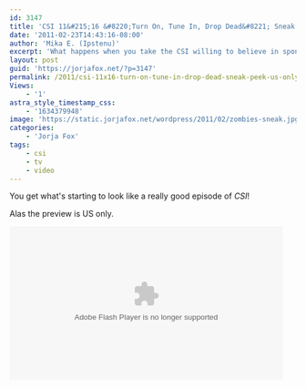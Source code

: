 ```yaml
---
id: 3147
title: 'CSI 11&#215;16 &#8220;Turn On, Tune In, Drop Dead&#8221; Sneak Peek (US Only)'
date: '2011-02-23T14:43:16-08:00'
author: 'Mika E. (Ipstenu)'
excerpt: 'What happens when you take the CSI willing to believe in spontaneous human combustion, a former coroner, and Howard Hesseman and toss them some 1960s trips and a couple zombies?'
layout: post
guid: 'https://jorjafox.net/?p=3147'
permalink: /2011/csi-11x16-turn-on-tune-in-drop-dead-sneak-peek-us-only/
Views:
    - '1'
astra_style_timestamp_css:
    - '1634379948'
image: 'https://static.jorjafox.net/wordpress/2011/02/zombies-sneak.jpg'
categories:
    - 'Jorja Fox'
tags:
    - csi
    - tv
    - video
---
```


You get what's starting to look like a really good episode of <em>CSI</em>!

Alas the preview is US only.

<object width="480" height="270"><param name="movie" value="http://www.cbs.com/e/UNkU_dFz4NK1LDRMW1GJbtRM_UwXNgtk/cbs/1/" /><param name="allowFullScreen" value="true"></param><param name="allowScriptAccess" value="always"></param><embed width="480" height="270" src="http://www.cbs.com/e/UNkU_dFz4NK1LDRMW1GJbtRM_UwXNgtk/cbs/1/" allowFullScreen="true" allowScriptAccess="always" type="application/x-shockwave-flash"></embed></object>